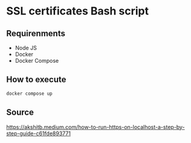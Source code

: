 # SSL certificates Bash script

## Requirenments

- Node JS
- Docker
- Docker Compose

## How to execute

```sh
docker compose up
```

## Source

https://akshitb.medium.com/how-to-run-https-on-localhost-a-step-by-step-guide-c61fde893771
